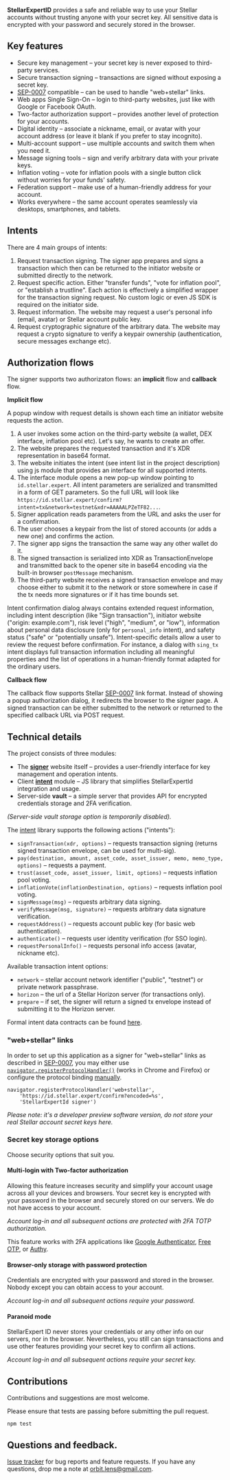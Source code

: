 **StellarExpertID** provides a safe and reliable way to use your Stellar accounts without trusting anyone with your secret key. All sensitive data is encrypted with your password and securely stored in the browser.

## Key features

- Secure key management – your secret key is never exposed to third-party services.
- Secure transaction signing – transactions are signed without exposing a secret key.
- [SEP-0007](https://github.com/stellar/stellar-protocol/blob/master/ecosystem/sep-0007.md) compatible – can be used to handle "web+stellar" links. 
- Web apps Single Sign-On – login to third-party websites, just like with Google or Facebook OAuth.
- Two-factor authorization support – provides another level of protection for your accounts.
- Digital identity – associate a nickname, email, or avatar with your account address (or leave it blank if you prefer to stay incognito).
- Multi-account support – use multiple accounts and switch them when you need it.
- Message signing tools – sign and verify arbitrary data with your private keys.
- Inflation voting – vote for inflation pools with a single button click without worries for your funds' safety.
- Federation support – make use of a human-friendly address for your account.
- Works everywhere – the same account operates seamlessly via desktops, smartphones, and tablets.

## Intents

There are 4 main groups of intents:

1. Request transaction signing. The signer app prepares and signs a transaction which then can be returned to the initiator website or submitted directly to the network. 
2. Request specific action. Either "transfer funds", "vote for inflation pool", or "establish a trustline". Each action is effectively a simplified wrapper for the transaction signing request. No custom logic or even JS SDK is required on the initiator side.
3. Request information. The website may request a user's personal info (email, avatar) or Stellar account public key.
4. Request cryptographic signature of the arbitrary data. The website may request a crypto signature to verify a keypair ownership (authentication, secure messages exchange etc).

## Authorization flows 

The signer supports two authorizaton flows: an **implicit** flow and **callback** flow.

**Implicit flow** 

A popup window with request details is shown each time an initiator website requests the action. 
 
1. A user invokes some action on the third-party website (a wallet, DEX interface, inflation pool etc). Let's say, he wants to create an offer. 
2. The website prepares the requested transaction and it's XDR representation in base64 format.
3. The website initiates the intent (see intent list in the project description) using js module that provides an interface for all supported intents.
4. The interface module opens a new pop-up window pointing to `id.stellar.expert`. All intent parameters are serialized and transmitted in a form of GET parameters. So the full URL will look like `https://id.stellar.expert/confirm?intent=tx&network=testnet&xdr=AAAAALPZeTF82...`.
5. Signer application reads parameters from the URL and asks the user for a confirmation.
6. The user chooses a keypair from the list of stored accounts (or adds a new one) and confirms the action.
7. The signer app signs the transaction the same way any other wallet do it. 
8. The signed transaction is serialized into XDR as TransactionEnvelope and transmitted back to the opener site in base64 encoding via the built-in browser `postMessage` mechanism.
9. The third-party website receives a signed transaction envelope and may choose either to submit it to the network or store somewhere in case if the tx needs more signatures or if it has time bounds set.

Intent confirmation dialog always contains extended request information, including intent description (like "Sign transaction"), initiator website ("origin: example.com"), risk level ("high", "medium", or "low"), information about personal data disclosure (only for `personal_info` intent), and safety status ("safe" or "potentially unsafe"). Intent-specific details allow a user to review the request before confirmation. For instance, a dialog with `sing_tx` intent displays full transaction information including all meaningful properties and the list of operations in a human-friendly format adapted for the ordinary users.

**Callback flow**

The callback flow supports Stellar [SEP-0007](https://github.com/stellar/stellar-protocol/blob/master/ecosystem/sep-0007.md) link format. 
Instead of showing a popup authorization dialog, it redirects the browser to the signer page. 
A signed transaction can be either submitted to the network or returned to the specified callback URL via POST request.


## Technical details

The project consists of three modules:

- The [**signer**](./frontend) website itself – provides a user-friendly interface for key management and operation intents.
- Client [**intent**](./intent) module – JS library that simplifies StellarExpertId integration and usage.
- Server-side **vault** – a simple server that provides API for encrypted credentials storage and 2FA verification.

*(Server-side vault storage option is temporarily disabled).*

The [intent](./intent) library supports the following actions ("intents"):

- `signTransaction(xdr, options)` – requests transaction signing (returns signed transaction envelope, can be used for multi-sig).
- `pay(destination, amount, asset_code, asset_issuer, memo, memo_type, options)` – requests a payment.
- `trust(asset_code, asset_issuer, limit, options)` – requests inflation pool voting.
- `inflationVote(inflationDestination, options)` – requests inflation pool voting.
- `signMessage(msg)` – requests arbitrary data signing.
- `verifyMessage(msg, signature)` – requests arbitrary data signature verification.
- `requestAddress()` – requests account public key (for basic web authentication).
- `authenticate()`  – requests user identity verification (for SSO login).
- `requestPersonalInfo()` – requests personal info access (avatar, nickname etc).

Available transaction intent options:
 
- `network` – stellar account network identifier ("public", "testnet") or private network passphrase.
- `horizon` – the url of a Stellar Horizon server (for transactions only).
- `prepare` – if set, the signer will return a signed tx envelope instead of submitting it to the Horizon server.

Formal intent data contracts can be found [here](./intent/src/intent-interface.js).

### "web+stellar" links

In order to set up this application as a signer for "web+stellar" links as described in [SEP-0007](https://github.com/stellar/stellar-protocol/blob/master/ecosystem/sep-0007.md), you may either use [`navigator.registerProtocolHandler()`](https://developer.mozilla.org/en-US/docs/Web/API/Navigator/registerProtocolHandler) (works in Chrome and Firefox) or configure the protocol binding [manually](https://support.shotgunsoftware.com/hc/en-us/articles/219031308-Launching-applications-using-custom-browser-protocols).

```
navigator.registerProtocolHandler('web+stellar', 
    'https://id.stellar.expert/confirm?encoded=%s', 
    'StellarExpertId signer')
```

*Please note: it's a developer preview software version, do not store your real Stellar account secret keys here.*

### Secret key storage options

Choose security options that suit you.

#### Multi-login with Two-factor authorization
Allowing this feature increases security and simplify your account usage across all your devices and browsers. Your secret key is encrypted with your password in the browser and securely stored on our servers. We do not have access to your account. 

*Account log-in and all subsequent actions are protected with 2FA TOTP authorization.*

This feature works with 2FA applications like [Google Authenticator](https://play.google.com/store/apps/details?id=com.google.android.apps.authenticator2), [Free OTP](https://freeotp.github.io/), or [Authy](https://authy.com/download/).

#### Browser-only storage with password protection
Credentials are encrypted with your password and stored in the browser. Nobody except you can obtain access to your account. 

*Account log-in and all subsequent actions require your password.*

#### Paranoid mode
StellarExpert ID never stores your credentials or any other info on our servers, nor in the browser. Nevertheless, you still can sign transactions and use other features providing your secret key to confirm all actions.

*Account log-in and all subsequent actions require your secret key.*


## Contributions

Contributions and suggestions are most welcome. 

Please ensure that tests are passing before submitting the pull request. 

```
npm test
``` 

## Questions and feedback.

[Issue tracker](https://github.com/orbitlens/stellar-expert-id/issues) for bug reports and feature requests. If you have any questions, drop me a note at orbit.lens@gmail.com. 